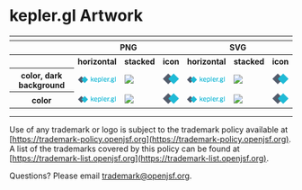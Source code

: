 # kepler.gl Artwork


<table>
    <tr>
    	<th colspan="7"></th>
    </tr>
    <tr>
        <th width="120"></th>
        <th colspan="3">PNG</th>
        <th colspan="3">SVG</th>
    </tr>
    <tr>
        <th width="120"></th>
        <th>horizontal</th>
        <th>stacked</th>
        <th>icon</th>
        <th>horizontal</th>
        <th>stacked</th>
        <th>icon</th>
    </tr>
    <tr>
        <th>color, dark background</th>
        <td><img src="./kepler-logo-color.png" width="200"></td>
        <td><img src="./no_artwork_available.png" width="95"></td>
        <td><img src="./kepler-icon-color.png" width="75"></td>
        <td><img src="./kepler-logo-color.svg" width="200"></td>
        <td><img src="./no_artwork_available.svg" width="95"></td>
        <td><img src="./kepler-icon-color.svg" width="75"></td>
    </tr>  
    <tr>
        <th>color</th>
        <td><img src="./kepler-logo-color.png" width="200"></td>
        <td><img src="./no_artwork_available.png" width="95"></td>
        <td><img src="./kepler-icon-color.png" width="75"></td>
        <td><img src="./kepler-logo-color.svg" width="200"></td>
        <td><img src="./no_artwork_available.svg" width="95"></td>
        <td><img src="./kepler-icon-color.svg" width="75"></td>
    </tr>  
</table>

---

Use of any trademark or logo is subject to the trademark policy available at [https://trademark-policy.openjsf.org](https://trademark-policy.openjsf.org). A list of the trademarks covered by this policy can be found at [https://trademark-list.openjsf.org](https://trademark-list.openjsf.org).

Questions? Please email [trademark@openjsf.org](mailto:trademark@openjsf.org).
